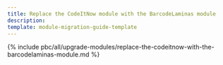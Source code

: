 ```yaml
---
title: Replace the CodeItNow module with the BarcodeLaminas module
description:
template: module-migration-guide-template
---
```


{% include pbc/all/upgrade-modules/replace-the-codeitnow-with-the-barcodelaminas-module.md %} <!-- To edit, see /_includes/pbc/all/upgrade-modules/replace-the-codeitnow-with-the-barcodelaminas-module.md -->
